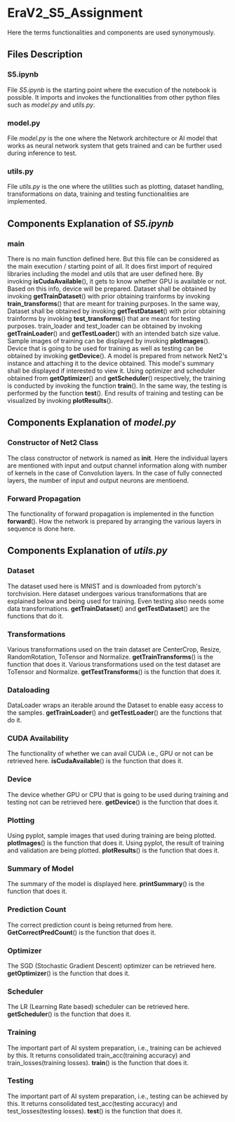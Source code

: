 
# EraV2_S5_Assignment

Here the terms functionalities and components are used synonymously.

## Files Description

### S5.ipynb

  File *S5.ipynb* is the starting point where the execution of the notebook is possible. It imports and invokes the functionalities from other python files such as *model.py* and *utils.py*.

### model.py

  File *model.py* is the one where the Network architecture or AI model that works as neural network system that gets trained and can be further used during inference to test.

### utils.py

  File *utils.py* is the one where the utilities such as plotting, dataset handling, transformations on data, training and testing functionalities are implemented.


## Components Explanation of *S5.ipynb*

### main

  There is no main function defined here. But this file can be considered as the main execution / starting point of all. It does first import of required libraries including the model and utils that are user defined here. By invoking **isCudaAvailable**(), it gets to know whether GPU is available or not. Based on this info, device will be prepared.
  Dataset shall be obtained by invoking **getTrainDataset**() with prior obtaining trainforms by invoking **train_transforms**() that are meant for training purposes. In the same way, Dataset shall be obtained by invoking **getTestDataset**() with prior obtaining trainforms by invoking **test_transforms**() that are meant for testing purposes. train_loader and test_loader can be obtained by invoking **getTrainLoader**() and **getTestLoader**() with an intended batch size value.
  Sample images of training can be displayed by invoking **plotImages**().
  Device that is going to be used for training as well as testing can be obtained by invoking **getDevice**().
  A model is prepared from network Net2's instance and attaching it to the device obtained. This model's summary shall be displayed if interested to view it.
  Using optimizer and scheduler obtained from **getOptimizer**() and **getScheduler**() respectively, the training is conducted by invoking the function **train**(). In the same way, the testing is performed by the function **test**().
  End results of training and testing can be visualized by invoking **plotResults**().
  
## Components Explanation of *model.py*

### Constructor of Net2 Class

  The class constructor of network is named as __init__. Here the individual layers are mentioned with input and output channel information along with number of kernels in the case of Convolution layers. In the case of fully connected layers, the number of input and output neurons are mentioend. 
  

### Forward Propagation

  The functionality of forward propagation is implemented in the function **forward**(). How the network is prepared by arranging the various layers in sequence is done here.

## Components Explanation of *utils.py*

### Dataset

  The dataset used here is MNIST and is downloaded from pytorch's torchvision. Here dataset undergoes various transformations that are explained below and being used for training. Even testing also needs some data transformations. **getTrainDataset**() and **getTestDataset**() are the functions that do it.

### Transformations

  Various transformations used on the train dataset are CenterCrop, Resize, RandomRotation, ToTensor and Normalize. **getTrainTransforms**() is the function that does it.
  Various transformations used on the test dataset are ToTensor and Normalize. **getTestTransforms**() is the function that does it.

### Dataloading

  DataLoader wraps an iterable around the Dataset to enable easy access to the samples. **getTrainLoader**() and **getTestLoader**() are the functions that do it.

### CUDA Availability

  The functionality of whether we can avail CUDA i.e., GPU or not can be retrieved here. **isCudaAvailable**() is the function that does it.
  
### Device

  The device whether GPU or CPU that is going to be used during training and testing not can be retrieved here. **getDevice**() is the function that does it.
  
### Plotting

  Using pyplot, sample images that used during training are being plotted. **plotImages**() is the function that does it.
  Using pyplot, the result of training and validation are being plotted. **plotResults**() is the function that does it.

### Summary of Model

  The summary of the model is displayed here. **printSummary**() is the function that does it.
  
### Prediction Count

  The correct prediction count is being returned from here. **GetCorrectPredCount**() is the function that does it.

### Optimizer

  The SGD (Stochastic Gradient Descent) optimizer can be retrieved here. **getOptimizer**() is the function that does it.
  
### Scheduler

  The LR (Learning Rate based) scheduler can be retrieved here. **getScheduler**() is the function that does it.
  
### Training

  The important part of AI system preparation, i.e., training can be achieved by this. It returns consolidated train_acc(training accuracy) and train_losses(training losses). **train**() is the function that does it.
  
### Testing

  The important part of AI system preparation, i.e., testing can be achieved by this. It returns consolidated test_acc(testing accuracy) and test_losses(testing losses). **test**() is the function that does it.
